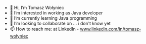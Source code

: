 - 👋 Hi, I’m Tomasz Wołyniec
- 👀 I’m interested in working as Java developer
- 🌱 I’m currently learning Java programming
- 💞️ I’m looking to collaborate on ... i don't know yet
- 📫 How to reach me: at LinkedIn - www.linkedin.com/in/tomasz-wołyniec

<!---
tomaszeq75/tomaszeq75 is a ✨ special ✨ repository because its `README.md` (this file) appears on your GitHub profile.
You can click the Preview link to take a look at your changes.
--->
